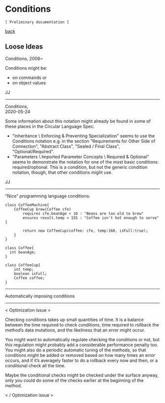 ﻿Conditions
==========

`[ Preliminary documentation ]`

[back](..)

## Loose Ideas

Conditions,
2008~

Conditions might be:
- on commands or
- on object values

JJ

-----

Conditions,  
2020-05-24

Some information about this notation might already be found in some of these places in the Circular Language Spec:

- "Inheritance \ Enforcing & Preventing Specialization" seems to use the Conditions notation e.g. in the section "Requirements for Other Side of Connection", "Abstract Class", "Sealed / Final Class", "Optional/Required".
- "Parameters \ Imported Parameter Concepts \ Required & Optional" seems to demonstrate the notation for one of the most basic conditions: required/optional. This is a condition, but not the generic condition notation, though, that other conditions might use.

JJ

-----

"Nice" programming language conditions:

```
class CoffeeMachine{
    CoffeeCup brew(Coffee cfe) 
        requires cfe.beanAge < 10 : "Beans are too old to brew"
        ensures result.temp > 155 : "Coffee isn't hot enough to serve" {

        return new CoffeeCup(coffee: cfe, temp:160, isFull:true);
    }
}

class Coffee{
  int beanAge;
}

class CoffeeCup{
    int temp;
    boolean isFull;
    Coffee coffee;
}
```

-----

Automatically imposing conditions

-----

< Optimization issue >

Checking conditions takes up small quantities of time. It is a balance between the time required to check conditions, time required to rollback the method’s data mutations, and the likeliness that an error might occur.

You might want to automatically regulate checking the conditions or not, but this regulation might probably add a considerable performance penalty too. You might also do a periodic automatic tuning of the methods, so that conditions might be added or removed based on how many times an error occurs, and if it’s averagely faster to do a rollback every now and then, or a conditional check all the time.

Maybe the conditional checks might be checked under the surface anyway, only you could do some of the checks earlier at the beginning of the method.

< / Optimization issue >